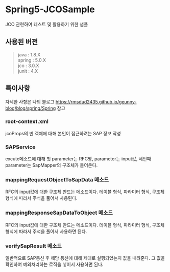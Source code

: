 # Spring5-JCOSample
JCO 관련하여 테스트 및 활용하기 위한 샘플

## 사용된 버전

>java : 1.8.X  
>spring : 5.0.X  
>jco : 3.0.X  
>junit : 4.X  


## 특이사항

자세한 사항은 나의 블로그 https://rmsdud2435.github.io/geunny-blog/blog/spring/Spring 참고

### root-context.xml

jcoProps의 빈 객체에 대해 본인이 접근하려는 SAP 정보 작성  

### SAPService

excute메소드에 대해 첫 parameter는 RFC명, parameter는 input값, 세번째 parameter는 SapMapper의 구조체가 들어온다.  


### mappingRequestObjectToSapData 메소드

RFC의 input값에 대한 구조체 만드는 메소드이다. 테이블 형식, 파라미터 형식, 구조체 형식에 따라서 주석을 풀어서 사용된다.  

### mappingResponseSapDataToObject 메소드

RFC의 input값에 대한 구조체 만드는 메소드이다. 테이블 형식, 파라미터 형식, 구조체 형식에 따라서 주석을 풀어서 사용하면 된다.  
 
### verifySapResult 메소드

일반적으로 SAP통신 후 해당 통신에 대해 제대로 실행되었는지 값을 내려준다. 그 값을 확인하여 예외처리하는 로직을 넣어서 사용하면 된다.  
